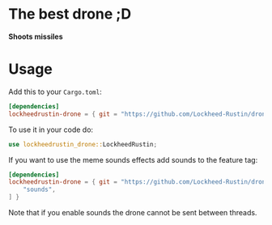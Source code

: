 # The best drone ;D

**Shoots missiles**

# Usage

Add this to your `Cargo.toml`:
```toml
[dependencies]
lockheedrustin-drone = { git = "https://github.com/Lockheed-Rustin/drone.git" }
```

To use it in your code do:
```rust
use lockheedrustin_drone::LockheedRustin;
```

If you want to use the meme sounds effects add sounds to the feature tag:
```toml
[dependencies]
lockheedrustin-drone = { git = "https://github.com/Lockheed-Rustin/drone.git", features = [
    "sounds",
] }
```
Note that if you enable sounds the drone cannot be sent between threads.
